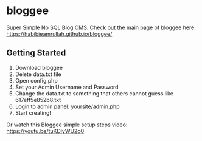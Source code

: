 # bloggee
 Super Simple No SQL Blog CMS. Check out the main page of bloggee here: https://habibieamrullah.github.io/bloggee/

## Getting Started
1. Download bloggee
2. Delete data.txt file
3. Open config.php
4. Set your Admin Username and Password
5. Change the data.txt to something that others cannot guess like 617eff5e852b8.txt
6. Login to admin panel: yoursite/admin.php
7. Start creating!

Or watch this Bloggee simple setup steps video: https://youtu.be/tuKDlyWU2o0
